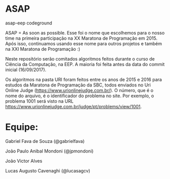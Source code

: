 # ASAP
asap-eep codeground

ASAP = As soon as possible. Esse foi o nome que escolhemos para o nosso time na primeira participação na XX Maratona de Programação em 2015. Após isso, continuamos usando esse nome para outros projetos e também na XXI Maratona de Programação :)

Neste repositório serão comitados algoritmos feitos durante o curso de Ciência da Computação, na EEP. A maioria foi feita antes da data do commit inicial (16/09/2017).

Os algoritmos na pasta URI foram feitos entre os anos de 2015 e 2016 para estudos da Maratona de Programação da SBC, todos enviados no Uri Online Judge (https://www.urionlinejudge.com.br/). O número, que é o nome do arquivo, é o identificador do problema no site. Por exemplo, o problema 1001 será visto na URL https://www.urionlinejudge.com.br/judge/pt/problems/view/1001.


# Equipe:

Gabriel Fava de Souza (@gabrielfava)

João Paulo Anibal Mondoni (@jpmondoni)

João Victor Alves

Lucas Augusto Cavenaghi (@lucasagcv)
